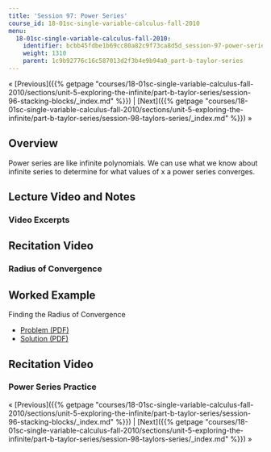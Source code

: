 ```yaml
---
title: 'Session 97: Power Series'
course_id: 18-01sc-single-variable-calculus-fall-2010
menu:
  18-01sc-single-variable-calculus-fall-2010:
    identifier: bcbb45fdbe1b69cc80a82c9f73ca8d5d_session-97-power-series
    weight: 1310
    parent: 1c9b92776c16c587013d2f3b4e9b94a0_part-b-taylor-series
---
```

« [Previous]({{% getpage "courses/18-01sc-single-variable-calculus-fall-2010/sections/unit-5-exploring-the-infinite/part-b-taylor-series/session-96-stacking-blocks/_index.md" %}}) | [Next]({{% getpage "courses/18-01sc-single-variable-calculus-fall-2010/sections/unit-5-exploring-the-infinite/part-b-taylor-series/session-98-taylors-series/_index.md" %}}) »

Overview
--------

Power series are like infinite polynomials. We can use what we know about infinite series to determine for what values of x a power series converges.

Lecture Video and Notes
-----------------------

### Video Excerpts

Recitation Video
----------------

### Radius of Convergence

Worked Example
--------------

Finding the Radius of Convergence

*   [Problem (PDF)](https://open-learning-course-data-ci.s3.amazonaws.com/18-01sc-single-variable-calculus-fall-2010/5fb2a9365a808d0df900662aabb63fe5_MIT18_01SCF10_ex97prb.pdf "Open in a new window.")
*   [Solution (PDF)](https://open-learning-course-data-ci.s3.amazonaws.com/18-01sc-single-variable-calculus-fall-2010/ce95c6111e8e778a8105153518663d99_MIT18_01SCF10_ex97sol.pdf "Open in a new window.")

Recitation Video
----------------

### Power Series Practice

« [Previous]({{% getpage "courses/18-01sc-single-variable-calculus-fall-2010/sections/unit-5-exploring-the-infinite/part-b-taylor-series/session-96-stacking-blocks/_index.md" %}}) | [Next]({{% getpage "courses/18-01sc-single-variable-calculus-fall-2010/sections/unit-5-exploring-the-infinite/part-b-taylor-series/session-98-taylors-series/_index.md" %}}) »